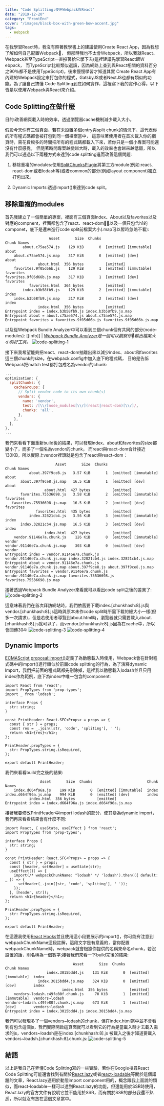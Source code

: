 ```yaml
---
title: "Code Splitting:使用Webpack與React"
date: "2019-12-20"
category: "FrontEnd"
cover: "/images/black-box-with-green-bow-accent.jpg"
tags:
  - Webpack
---
```


在我學習React時，我沒有照著教學書上的建議使用Create React App，因為我想了解如何自己配置Ｗebpack，
但那時我也不太會Ｗebpack，所以我就React、Webpack甚至TypeScript一直摻著給它學下去(這裡建議先學習React跟Ｗebpack，
而TypeScript比較類似選讀，因為網路上查到與React相關的資料百分之90％都不是使用TypeScript)，後來慢慢學習才知道其實
Create React App有內建的Webpack設定來打包你的程式，GatsbyJS或者NextJS也都有類似的功能。為了讓自己搞懂
Code Splitting到底如何實作，這裡寫下我的實作心得，以下皆是以使用Webpack與React來介紹。

## Code Splitting在做什麼

目的:改善網頁載入時的效率，透過瀏覽器cache機制減少載入大小。

假設今天你有三個頁面，若在未設置多個entry與split chunk的情況下，這代表你的所有程式碼都會被打包到同一個檔案當中，
這意味著使用者在首次載入你的網頁時，需花費較多的時間把所有的程式碼都載入下來，若你只是一個小專案可能還沒有什麼感覺，
但隨著時間專案越變越大時，載入的效率也會越來越低弱，所以我們可以通過以下兩種方式來達到code splitting進而改善這個問題:

1. 移除重複的modules:使用[SplitChunksPlugin](https://webpack.js.org/plugins/split-chunks-plugin/)將第三方module(例如:react、react-dom或者lodash等)或者common的部分(例如layout component)獨立打包出來。

1. Dynamic Imports:透過import()來達到code split。

## 移除重複的modules

首先我建立了一個簡單的專案，裡面有三個頁面Index、About以及favorites以及對應的compnent，裡面都包含了react、react-dom以及一個只包含h1的componet，底下是還未進行code split前檔案大小(.map可以暫時忽略不看):

```shell
                    Asset       Size  Chunks                         Chunk Names
        about.c75ae574.js    129 KiB       0  [emitted] [immutable]  about
    about.c75ae574.js.map    317 KiB       0  [emitted] [dev]        about
               about.html  356 bytes          [emitted]
    favorites.9f05d66b.js    129 KiB       1  [emitted] [immutable]  favorites
favorites.9f05d66b.js.map    317 KiB       1  [emitted] [dev]        favorites
           favorites.html  364 bytes          [emitted]
        index.b3b58fb9.js    129 KiB       2  [emitted] [immutable]  index
    index.b3b58fb9.js.map    317 KiB       2  [emitted] [dev]        index
               index.html  356 bytes          [emitted]
Entrypoint index = index.b3b58fb9.js index.b3b58fb9.js.map
Entrypoint about = about.c75ae574.js about.c75ae574.js.map
Entrypoint favorites = favorites.9f05d66b.js favorites.9f05d66b.js.map
```

以及從Webpack Bundle Analyzer中可以看到三個chunk個有共同的部分(node-modules):
[[info]]
| *[Webpack Bundle Analyzer](https://github.com/webpack-contrib/webpack-bundle-analyzer)是一個可以觀察你輸出檔案大小的好工具。*
![code-splitting-1](/static/images/code-splitting-1.png)

接下來我希望能夠把react、react-dom抽離出來以減少index、about和favorites這三個chunk的size，在webpack.config中加入底下的程式碼，
目的是告訴Webpack把match test都打包成名為vendor的chunk:

```javascript
...
optimization: {
  splitChunks: {
    cacheGroups: {
      // Split vendor code to its own chunk(s)
      vendors: {
        name: 'vendor',
        test: /[\\/]node_modules[\\/](react|react-dom)[\\/]/,
        chunks: 'all',
      },
    },
  },
},
...
```

我們來看看下面重新build後的結果，可以發現index、about和favorites的size都變小了，而多了一個名為vendor的chunk，
而react與react-dom合計接近130KB，所以實際上vendor裡頭就是包含了react與react-dom：

```shell{2,4,5,7,8,10-11}
                       Asset       Size  Chunks                         Chunk Names
           about.397f9ce8.js   3.57 KiB       1  [emitted] [immutable]  about
       about.397f9ce8.js.map   16.5 KiB       1  [emitted] [dev]        about
                  about.html  427 bytes          [emitted]
       favorites.75536698.js   3.58 KiB       2  [emitted] [immutable]  favorites
   favorites.75536698.js.map   16.5 KiB       2  [emitted] [dev]        favorites
              favorites.html  435 bytes          [emitted]
           index.32821cb4.js   3.56 KiB       3  [emitted] [immutable]  index
       index.32821cb4.js.map   16.5 KiB       3  [emitted] [dev]        index
                  index.html  427 bytes          [emitted]
    vendor.91146e7a.chunk.js    126 KiB       0  [emitted] [immutable]  vendor
vendor.91146e7a.chunk.js.map    303 KiB       0  [emitted] [dev]        vendor
Entrypoint index = vendor.91146e7a.chunk.js vendor.91146e7a.chunk.js.map index.32821cb4.js index.32821cb4.js.map
Entrypoint about = vendor.91146e7a.chunk.js vendor.91146e7a.chunk.js.map about.397f9ce8.js about.397f9ce8.js.map
Entrypoint favorites = vendor.91146e7a.chunk.js vendor.91146e7a.chunk.js.map favorites.75536698.js favorites.75536698.js.map
```

接著透過Webpack Bundle Analyzer來看就可以看出code split之後的差異了:
![code-splitting-2](/static/images/code-splitting-2.png)

這意味著我們在首次拜訪網站時，我們依舊要下載index.[chunkhash:8].js與vendor.[chunkhash:8].js這時與原本未作code split時所需下載的總大小一樣(但多一次請求)，但是若使用者導覽到about.html時，瀏覽器就只需要載入about.[chunkhash:8].js就可以了，而vendor.[chunkhash:8].js因為在cache中，所以會回傳304:
![code-splitting-3](/static/images/code-splitting-3.png)
![code-splitting-4](/static/images/code-splitting-4.png)

## Dynamic Imports

[ECMAScript proposal:import()](https://github.com/tc39/proposal-dynamic-import)定義了為動態載入時使用，Ｗebpack會在針對程式碼中的import()進行類似於前面code splitting的行為，為了演釋dynamic Import，我們把前面的程式碼都先刪除掉，這裡我以動態載入lodash並且只用index作為範例，底下為index中唯一包含的component:

```tsx
import React from 'react';
import PropTypes from 'prop-types';
import _ from 'lodash';

interface Props {
  str: string;
}

const PrintHeader: React.SFC<Props> = props => {
  const { str } = props;
  const res = _.join([str, 'code', 'spliting'], ' ');
  return <h1>{res}</h1>;
};

PrintHeader.propTypes = {
  str: PropTypes.string.isRequired,
};

export default PrintHeader;
```

我們來看看build完之後的結果:

```shell
                Asset       Size  Chunks                         Chunk Names
    index.d664f96a.js    199 KiB       0  [emitted] [immutable]  index
index.d664f96a.js.map    994 KiB       0  [emitted] [dev]        index
           index.html  356 bytes          [emitted]
Entrypoint index = index.d664f96a.js index.d664f96a.js.map
```

接著我要修改PrintHeader中import lodash的部分，使其變為dynamic import，我們再來看看結果會有什麼不同:

```javascript{1,10-16}
import React, { useState, useEffect } from 'react';
import PropTypes from 'prop-types';

interface Props {
  str: string;
}

const PrintHeader: React.SFC<Props> = props => {
  const { str } = props;
  const [header, setHeader] = useState(str);
  useEffect(() => {
    import(/* webpackChunkName: "lodash" */ 'lodash').then(({ default: _ }) => {
      setHeader(_.join([str, 'code', 'spliting'], ' '));
    });
  }, [header, str]);
  return <h1>{header}</h1>;
};

PrintHeader.propTypes = {
  str: PropTypes.string.isRequired,
};

export default PrintHeader;
```

在這邊我使用[React Hooks](https://zh-hant.reactjs.org/docs/hooks-intro.html)並且使用這小段要展示的import()，你可能有注意到webpackChunkName這段註解，這段文字是有意義的，當你配置webpackChunkName時，webpack就會根據你提供的名稱來命名chunk，若沒設置的話，則名稱為一個數字;接著我們來看一下build完後的結果:

```shell{2,5}
                               Asset       Size  Chunks                         Chunk Names
                   index.3015bdd4.js    131 KiB       0  [emitted] [immutable]  index
               index.3015bdd4.js.map    324 KiB       0  [emitted] [dev]        index
                          index.html  356 bytes          [emitted]
    vendors~lodash.c49fe80f.chunk.js     70 KiB       1  [emitted] [immutable]  vendors~lodash
vendors~lodash.c49fe80f.chunk.js.map    673 KiB       1  [emitted] [dev]        vendors~lodash
Entrypoint index = index.3015bdd4.js index.3015bdd4.js.map
```

我們可以發現多了一個vendors~lodash的chunk，但在index.html當中並不會看到有包含這個js，我們實際開啟這頁面就可以看到它的行為是當載入時才去載入需求的js，vendors~loadsh是在index.[chunkhash:8].js 被載入之後才知道要載入vendors~loadsh.[chunkhash:8].chunk.js:
![code-splitting-5](/static/images/code-splitting-5.png)

## 結語

以上是我自己在弄懂Code Splitting寫的一些實驗，若你在Google搜尋React Code Splitting可能還會找到有關於[React.lazy](https://zh-hant.reactjs.org/docs/code-splitting.html)或者[react-loadable](https://github.com/jamiebuilds/react-loadable)等關於這個議題的文章，React.lazy適用於動態import component用的，概念跟我上面說的類似，而react-loadable一樣可以達到React.lazy的功能，但還能用於SSR時使用，React.lazy的官方文件有說明它並不能用於SSR，而有關於SSR的部分我還不熟悉，所以就沒有放在這個文章當中。
